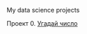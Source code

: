 My data science projects 


Проект 0. [Угадай число](.https://github.com/hobbitdakil/My-DataScience-Projects/tree/default/project_0)
